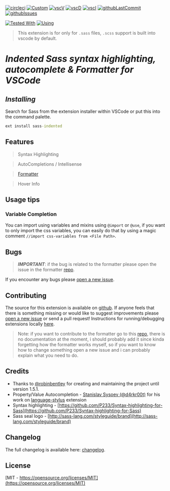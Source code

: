 <span id="BADGE_GENERATION_MARKER_0"></span>
[![circleci](https://img.shields.io/circleci/build/github/TheRealSyler/vscode-sass-indented)](https://app.circleci.com/pipelines/github/TheRealSyler/vscode-sass-indented) [![Custom](https://www.codefactor.io/repository/github/therealsyler/vscode-sass-indented/badge)](https://www.codefactor.io/repository/github/therealsyler/vscode-sass-indented) [![vscV](https://img.shields.io/visual-studio-marketplace/v/syler.sass-indented)](https://marketplace.visualstudio.com/items?itemName=syler.sass-indented) [![vscD](https://img.shields.io/visual-studio-marketplace/d/syler.sass-indented)](https://marketplace.visualstudio.com/items?itemName=syler.sass-indented) [![vscI](https://img.shields.io/visual-studio-marketplace/i/syler.sass-indented)](https://marketplace.visualstudio.com/items?itemName=syler.sass-indented) [![githubLastCommit](https://img.shields.io/github/last-commit/TheRealSyler/vscode-sass-indented)](https://github.com/TheRealSyler/vscode-sass-indented) [![githubIssues](https://img.shields.io/github/issues/TheRealSyler/vscode-sass-indented?color=lightgrey)](https://github.com/TheRealSyler/vscode-sass-indented)
<span id="BADGE_GENERATION_MARKER_1"></span>

[![Tested With](https://img.shields.io/badge/Syntax Tested With-test--grammar-red?style=for-the-badge)](https://www.npmjs.com/package/test-grammar)
[![Using](https://img.shields.io/badge/Using-sass--formatter-red?style=for-the-badge)](https://www.npmjs.com/package/sass-formatter)

> This extension is for only for `.sass` files, `.scss` support is built into vscode by default. 

# _Indented Sass syntax highlighting, autocomplete & Formatter for VSCode_

## **_Installing_**

Search for Sass from the extension installer within VSCode or put this into the command palette.

```cmd
ext install sass-indented
```

## **Features**

> Syntax Highlighting

> AutoCompletions / Intellisense

> [Formatter](https://github.com/TheRealSyler/sass-formatter)

> Hover Info

## Usage tips

### Variable Completion

You can import using variables and mixins using `@import` or `@use`, if you want to only import the css variables, you can easily do that by using a magic comment `//import css-variables from <File Path>`.

## **Bugs**

> **_IMPORTANT_**: if the bug is related to the formatter please open the issue in the formatter [repo](https://github.com/TheRealSyler/sass-formatter/issues/new?assignees=TheRealSyler&labels=bug&template=bug_report.md&title=).

If you encounter any bugs please [open a new issue](https://github.com/TheRealSyler/vscode-sass-indented/issues/new?assignees=TheRealSyler&labels=bug&template=bug_report.md&title=).

## **Contributing**

The source for this extension is available on [github](https://github.com/TheRealSyler/vscode-sass-indented). If anyone feels that there is something missing or would like to suggest improvements please [open a new issue](https://github.com/TheRealSyler/vscode-sass-indented/issues/new?assignees=TheRealSyler&labels=enhancement&template=feature_request.md&title=) or send a pull request! Instructions for running/debugging extensions locally [here](https://code.visualstudio.com/docs/extensions/overview).

> Note: if you want to contribute to the formatter go to this [repo](https://github.com/TheRealSyler/sass-formatter), there is no documentation at the moment, i should probably add it since kinda forgetting how the formatter works myself, so if you want to know how to change something open a new issue and i can probably explain what you need to do.

## **Credits**

- Thanks to [@robinbentley](https://github.com/robinbentley) for creating and maintaining the project until version 1.5.1.
- Property/Value Autocompletion - [Stanislav Sysoev (@d4rkr00t)](https://github.com/d4rkr00t) for his work on [language-stylus](https://github.com/d4rkr00t/language-stylus) extension
- Syntax highlighting - [https://github.com/P233/Syntax-highlighting-for-Sass](https://github.com/P233/Syntax-highlighting-for-Sass)
- Sass seal logo - [http://sass-lang.com/styleguide/brand](http://sass-lang.com/styleguide/brand)

## Changelog

The full changelog is available here: [changelog](https://github.com/TheRealSyler/vscode-sass-indented/blob/HEAD/CHANGELOG.md).

## License

[MIT - https://opensource.org/licenses/MIT](https://opensource.org/licenses/MIT)